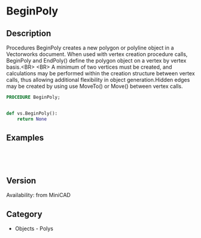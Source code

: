 # BeginPoly

## Description
Procedures BeginPoly creates a new polygon or polyline object in a Vectorworks document. When used with vertex creation procedure calls, BeginPoly and EndPoly() define the polygon object on a vertex by vertex basis.&lt;BR&gt;
&lt;BR&gt;
A minimum of two vertices must be created, and calculations may be performed within the creation structure between vertex calls, thus allowing additional flexibility in object generation.Hidden edges may be created by using use MoveTo() or Move() between vertex calls.

```pascal
PROCEDURE BeginPoly;
```

```python

def vs.BeginPoly():
    return None
```

## Examples
```pascal





```

## Version
Availability: from MiniCAD
## Category
* Objects - Polys

